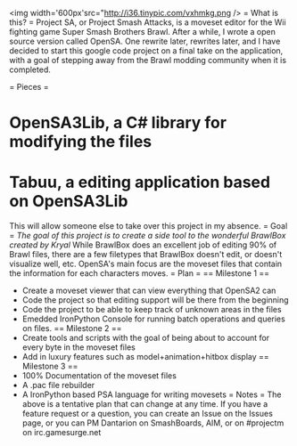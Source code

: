 <img width='600px'src="http://i36.tinypic.com/vxhmkg.png />
= What is this? =
Project SA, or Project Smash Attacks, is a moveset editor for the Wii fighting game Super Smash Brothers Brawl.  After a while, I wrote a open source version called OpenSA. One rewrite later, rewrites later, and I have decided to start this google code project on a final take on the application, with a goal of stepping away from the Brawl modding community when it is completed.

= Pieces =
  # OpenSA3Lib, a C# library for modifying the files
  # Tabuu, a editing application based on OpenSA3Lib

This will allow someone else to take over this project in my absence.
= Goal =
*The goal of this project is to create a side tool to the wonderful BrawlBox created by Kryal*
While BrawlBox does an excellent job of editing 90% of Brawl files, there are a few filetypes that BrawlBox doesn't edit, or doesn't visualize well, etc. OpenSA's main focus are the moveset files that contain the information for each characters moves.
= Plan =
== Milestone 1 ==
  * Create a moveset viewer that can view everything that OpenSA2 can
  * Code the project so that editing support will be there from the beginning
  * Code the project to be able to keep track of unknown areas in the files
  * Emedded IronPython Console for running batch operations and queries on files.
== Milestone 2 ==
  * Create tools and scripts with the goal of being about to account for every byte in the moveset files
  * Add in luxury features such as model+animation+hitbox display
== Milestone 3 ==
  * 100% Documentation of the moveset files
  * A .pac file rebuilder
  * A IronPython based PSA language for writing movesets
= Notes =
The above is a tentative plan that can change at any time. If you have a feature request or a question, you can create an Issue on the Issues page, or you can PM Dantarion on SmashBoards, AIM, or on #projectm on irc.gamesurge.net

